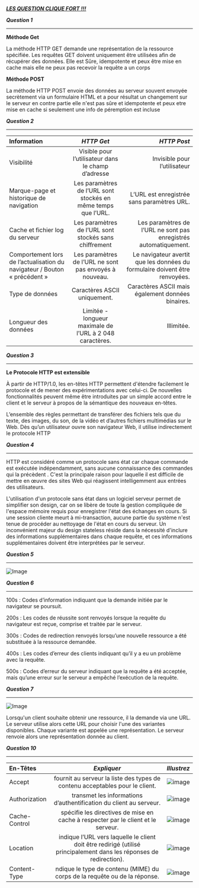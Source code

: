 ***[LES QUESTION CLIQUE FORT !!!](https://slamwiki2.kobject.net/_media/sio/1_-_architecture_web.pdf)***

   

***Question 1***
_____________________________________________________________________________________________________________________________    

**Méthode Get**

La méthode HTTP GET demande une représentation de la ressource spécifiée. Les requêtes GET doivent uniquement être utilisées afin de récupérer des données. Elle est Sûre, idempotente et peux être mise en cache mais elle ne peux pas recevoir la requête a un corps


**Méthode POST**

La méthode HTTP POST envoie des données au serveur souvent envoyée secrètement via un formulaire HTML et a pour résultat un changement sur le serveur en contre partie elle n'est pas sûre et idempotente et peux etre mise en cache si seulement une info de péremption est incluse 


***Question 2***
_____________________________________________________________________________________________________________________________    

| Information      | ***HTTP Get***  |***HTTP Post***|
| :---        |    :----:   |          ---: |
| Visibilité    | Visible pour l’utilisateur dans le champ d’adresse     | Invisible pour l’utilisateur  |
| Marque-page et historique de navigation | Les paramètres de l’URL sont stockés en même temps que l’URL.	        | L’URL est enregistrée sans paramètres URL.      |
|  Cache et fichier log du serveur| Les paramètres de l’URL sont stockés sans chiffrement	         | Les paramètres de l’URL ne sont pas enregistrés automatiquement.      |
| Comportement lors de l’actualisation du navigateur / Bouton « précédent »  | Les paramètres de l’URL ne sont pas envoyés à nouveau.	          | Le navigateur avertit que les données du formulaire doivent être renvoyées.    |
| Type de données  | Caractères ASCII uniquement.	           | 	Caractères ASCII mais également données binaires.	      |
| Longueur des données	   | Limitée - longueur maximale de l’URL à 2 048 caractères.	          | Illimitée.   |


***Question 3***
_____________________________________________________________________________________________________________________________    

**Le Protocole HTTP est extensible**

À partir de HTTP/1.0, les en-têtes HTTP permettent d'étendre facilement le protocole et de mener des expérimentations avec celui-ci. De nouvelles fonctionnalités peuvent même être introduites par un simple accord entre le client et le serveur à propos de la sémantique des nouveaux en-têtes.

L’ensemble des règles permettant de transférer des fichiers tels que du texte, des images, du son, de la vidéo et d’autres fichiers multimédias sur le Web. Dès qu’un utilisateur ouvre son navigateur Web, il utilise indirectement le protocole HTTP


***Question 4***
_____________________________________________________________________________________________________________________________    

HTTP est considéré comme un protocole sans état car chaque commande est exécutée indépendamment, sans aucune connaissance des commandes qui la précèdent . C'est la principale raison pour laquelle il est difficile de mettre en œuvre des sites Web qui réagissent intelligemment aux entrées des utilisateurs.

L'utilisation d'un protocole sans état dans un logiciel serveur permet de simplifier son design, car on se libère de toute la gestion compliquée de l'espace mémoire requis pour enregistrer l'état des échanges en cours. Si une session cliente meurt à mi-transaction, aucune partie du système n'est tenue de procéder au nettoyage de l'état en cours du serveur. Un inconvénient majeur du design stateless réside dans la nécessité d'inclure des informations supplémentaires dans chaque requête, et ces informations supplémentaires doivent être interprétées par le serveur.

***Question 5***
_____________________________________________________________________________________________________________________________    

![Image](https://images.squarespace-cdn.com/content/v1/60f1a490a90ed8713c41c36c/1628807693445-MJX2ZG1CAYVBGG37CGUU/image-asset.png
)

***Question 6***
_____________________________________________________________________________________________________________________________    

100s : Codes d’information indiquant que la demande initiée par le navigateur se poursuit.     

200s : Les codes de réussite sont renvoyés lorsque la requête du navigateur est reçue, comprise et traitée par le serveur.       
 
300s : Codes de redirection renvoyés lorsqu’une nouvelle ressource a été substituée à la ressource demandée.           

400s : Les codes d’erreur des clients indiquant qu’il y a eu un problème avec la requête.                  

500s : Codes d’erreur du serveur indiquant que la requête a été acceptée, mais qu’une erreur sur le serveur a empêché l’exécution de la requête.          

***Question 7***
_____________________________________________________________________________________________________________________________    

![Image](https://lh6.googleusercontent.com/proxy/dkDJiEfpdi0F1zP07K-6kk4IIXmWNHmg75BfXJAGTEe11Zc3cRUCk0GH2qtnvB6wmz13NIKPoMpBoNlWy-E)

Lorsqu'un client souhaite obtenir une ressource, il la demande via une URL. Le serveur utilise alors cette URL pour choisir l'une des variantes disponibles. Chaque variante est appelée une représentation. Le serveur renvoie alors une représentation donnée au client.



***Question 10***
_____________________________________________________________________________________________________________________________    


| En-Têtes      | ***Expliquer***  |***Illustrez***|
| :---        |    :----:   |          ---: |
| Accept    |  fournit au serveur la liste des types de contenu acceptables pour le client.     |![image](https://encrypted-tbn0.gstatic.com/images?q=tbn:ANd9GcROdhT8umDzN4T6pN2X6IaCA7st9RUmfBALJQ&s)   |
| Authorization |  transmet les informations d’authentification du client au serveur.       | ![image](https://www.medianova.com/wp-content/uploads/2023/03/Authentication.jpg)     |
| Cache-Control|spécifie les directives de mise en cache à respecter par le client et le serveur.          |![image](https://encrypted-tbn0.gstatic.com/images?q=tbn:ANd9GcQomnRXZ37zsuVPU82PUqjYHyzqL2D9fl4_iA&s)      |
| Location  |  indique l’URL vers laquelle le client doit être redirigé (utilisé principalement dans les réponses de redirection).         |![image](https://ventsmagazine.com/wp-content/uploads/2022/07/1_v4Pp0pG5WMbknprejifVmw.png)   |
| Content-Type  |	ndique le type de contenu (MIME) du corps de la requête ou de la réponse.           | ![image](https://encrypted-tbn0.gstatic.com/images?q=tbn:ANd9GcQomnRXZ37zsuVPU82PUqjYHyzqL2D9fl4_iA&s)     |


